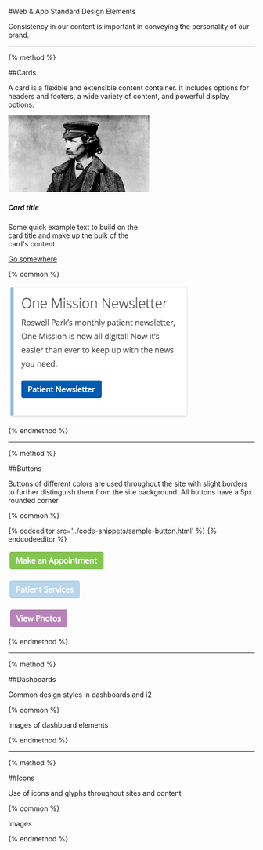 #Web & App Standard Design Elements

Consistency in our content is important in conveying the personality of our brand.

-----

{% method %}

##Cards

A card is a flexible and extensible content container. It includes options for headers and footers, a wide variety of content, and powerful display options.

<div class="card" style="width: 18rem;">
  <img class="card-img-top" src="/assets/olmsted.jpeg" alt="Card image cap">
  <div class="card-body">
    <h5 class="card-title">Card title</h5>
    <p class="card-text">Some quick example text to build on the card title and make up the bulk of the card's content.</p>
    <a href="#" class="olm-btn olm-btn-primary">Go somewhere</a>
  </div>
</div>

{% common %}

![](/assets/sidebar-card.png)

{% endmethod %}

-----

{% method %}

##Buttons

Buttons of different colors are used throughout the site with slight borders to further distinguish them from the site background. All buttons have a 5px rounded corner.

{% common %}

{% codeeditor src='../code-snippets/sample-button.html' %}
{% endcodeeditor %}

![](/assets/green-button.png)

![](/assets/blue-button.png)

![](/assets/purple-button.png)

{% endmethod %}

-----

{% method %}

##Dashboards

Common design styles in dashboards and i2

{% common %}

Images of dashboard elements

{% endmethod %}

-----

{% method %}

##Icons

Use of icons and glyphs throughout sites and content

{% common %}

Images

{% endmethod %}